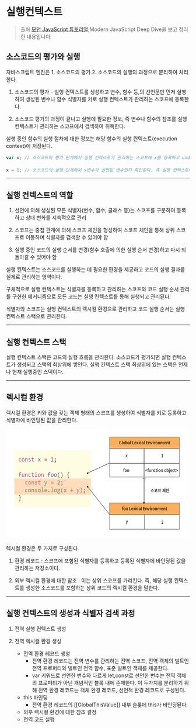 # 실행컨텍스트

> 출처 [모던 JavaScript 튜토리얼](https://ko.javascript.info/),Modern JavaScript Deep Dive을 보고 정리한 내용입니다.

## 소스코드의 평가와 실행

자바스크립트 엔진은 1. 소스코드의 평가 2. 소스코드의 실행의 과정으로 분리하여 처리한다.

1. 소스코드의 평가 - 실행 컨텍스트를 생성하고 변수, 함수 등,의 선언문만 먼저 실행하여 생성된 변수나 함수 식별자를 키로 실행 컨텍스트가 관리하는 스코프에 등록한다.

2. 소스코드 평가의 과정이 끝나고 실행에 필요한 정보, 즉 변수나 함수의 참조를 실행 컨텍스트가 관리하는 스코프에서 검색하여 취득한다.

실행 중인 함수의 실행 절차에 대한 정보는 해당 함수의 실행 컨텍스트(execution context)에 저장된다.

```js
var x; // 소스코드의 평가 단계에서 실행 컨텍스트가 관리하는 스코프에 x를 등록하고 undefined으로 초기화한다.

x = 1; // 소스코드의 실행 단계에서 x변수가 선언된 변수인지 확인한다. 즉 실행 컨텍스트에 등록되어 있는지 확인하고 1이라는 값을 할당하여 실행 컨텍스트에서 관리한다.
```

---

## 실행 컨텍스트의 역할

1. 선언에 의해 생성된 모든 식별자(변수, 함수, 클래스 등)는 스코프를 구분하여 등록하고 상대 변화를 지속적으로 관리

2. 스코프는 중첩 관계에 의해 스코프 체인을 형성하여 스코프 체인을 통해 상위 스코프로 이동하며 식별자를 검색할 수 있어야 함

3. 실행 중인 코드의 실행 순서를 변경(함수 호출에 의한 실행 순서 변경)하고 다시 되돌아갈 수 있어야 함

실행 컨텍스트는 소스코드를 실행하는 데 필요한 환경을 제공하고 코드의 실행 결과를 실제로 관리하는 영역이다.

구체적으로 실행 컨텍스트는 식별자를 등록하고 관리하는 스코프와 코드 실행 순서 관리를 구현한 메커니즘으로 모든 코드는 실행 컨텍스트를 통해 실행되고 관리된다.

식별자와 스코프는 실행 컨텍스트의 렉시컬 환경으로 관리하고 코드 실행 순서는 실행 컨텍스트 스택으로 관리한다.

---

## 실행 컨텍스트 스택

실행 컨텍스트 스택은 코드의 실행 흐름을 관리한다. 소스코드가 평가되면 실행 컨텍스트가 생성되고 스택의 최상위에 쌓인다. 실행 컨텍스트 스택 최상위에 있는 스택은 언제나 현재 실행중인 스택이다.

---

## 렉시컬 환경

렉시컬 환경은 키와 값을 갖는 객체 형태의 스코프를 생성하여 식별자를 키로 등록하고 식별자에 바인딩된 값을 관리한다.

<img
    src="image/실행컨텍스트/rexical.png"
    height="300"
  />

렉시컬 환경은 두 가지로 구성된다.

1. 환경 레코드 : 스코프에 포함된 식별자를 등록하고 등록된 식별자에 바인딩된 값을 관리하는 저장소이다.

2. 외부 렉시컬 환경에 대한 참조 : 이는 상위 스코프를 가리킨다. 즉, 해당 실행 컨텍스트를 생성한 소스코드를 포함하는 상위 코드의 렉시컬 환경을 말한다.

---

## 실행 컨텍스트의 생성과 식별자 검색 과정

1. 전역 실행 컨텍스트 생성

2. 전역 렉시컬 환경 생성

    - 전역 환경 레코드 생성
        - 전역 환경 레코드는 전역 변수를 관리하는 전역 스코프, 전역 객체의 빌트인 전역 프로퍼티와 빌트인 전역 함수, 표준 빌트인 객체를 제공한다.
        - var 키워드로 선언한 변수와 다르게 let,const로 선언한 변수는 전역 객체의 프로퍼티가 아닌 개념적인 블록 내에 존재한다. 이 두가지를 분리하기 위해 전역 환경 레코드는 객체 환경 레코드, 선언적 환경 레코드로 구성된다.
    - this 바인딩
        - 전역 환경 레코드의 [[GlobalThisValue]] 내부 슬롯에 this가 바인딩된다.
    - 외부 렉시컬 환경에 대한 참조 결정
    - 전역 코드 실행
